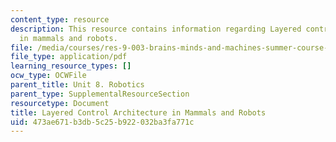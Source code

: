 ```yaml
---
content_type: resource
description: This resource contains information regarding Layered control architecture
  in mammals and robots.
file: /media/courses/res-9-003-brains-minds-and-machines-summer-course-summer-2015/473ae671b3db5c25b922032ba3fa771c_MITRES_9_003SUM15_Lec8-3.pdf
file_type: application/pdf
learning_resource_types: []
ocw_type: OCWFile
parent_title: Unit 8. Robotics
parent_type: SupplementalResourceSection
resourcetype: Document
title: Layered Control Architecture in Mammals and Robots
uid: 473ae671-b3db-5c25-b922-032ba3fa771c
---
```

